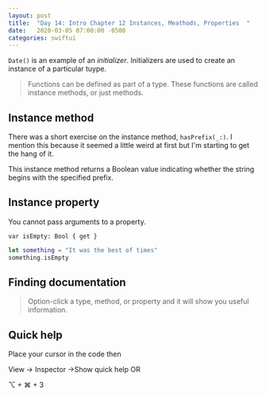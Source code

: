 ```yaml
---
layout: post
title:  "Day 14: Intro Chapter 12 Instances, Meathods, Properties  "
date:   2020-03-05 07:00:00 -0500
categories: swiftui
---
```

`Date()` is an example of an _initializer_.  Initializers are used to create an instance of a particular tuype.

> Functions can be defined as part of a type. These functions are called instance methods, or just methods. 

## Instance method
There was a short exercise on the instance method, `hasPrefix(_:)`. I mention this because it seemed a little weird at first but I'm starting to get the hang of it. 

This instance method returns a Boolean value indicating whether the string begins with the specified prefix.

## Instance property

You cannot pass arguments to a property.

`var isEmpty: Bool { get }`

```swift
let something = "It was the best of times"
something.isEmpty
```

## Finding documentation

> Option-click a type, method, or property and it will show you useful information.

## Quick help

Place your cursor in the code then 

View -> Inspector ->Show quick help OR

&#8997; + &#8984; + 3



